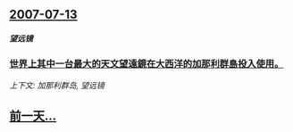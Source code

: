 ## [2007-07-13](/news/2007/07/13/index.md)

##### 望远镜
### [世界上其中一台最大的天文望遠鏡在大西洋的加那利群島投入使用。](/news/2007/07/13/世界上其中一台最大的天文望遠鏡在大西洋的加那利群島投入使用.md)
_上下文: 加那利群岛, 望远镜_

## [前一天...](/news/2007/07/12/index.md)

